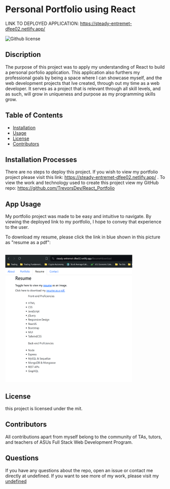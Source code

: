 # Personal Portfolio using React

LINK TO DEPLOYED APPLICATION: https://steady-entremet-dfee02.netlify.app/

 ![Github license](https://img.shields.io/badge/license-mit-blue.svg)

## Discription
The purpose of this project was to apply my understanding of React to build a personal porfolio application. This application also furthers my professional goals by being a space where I can showcase myself, and the web development projects that Ive created, through out my time as a web developer. It serves as a project that is relevant through all skill levels, and as such, will grow in uniqueness and purpose as my programming skills grow.

## Table of Contents

- [Installation](#installation-processes)
- [Usage](#app-usage)
- [License](#license)
- [Contributors](#contributors)

## Installation Processes
There are no steps to deploy this project. If you wish to view my portfolio project please visit this link: https://steady-entremet-dfee02.netlify.app/ . To view the work and technology used to create this project view my GitHub repo: https://github.com/TrevorsDev/React_Portfolio

## App Usage
My portfolio project was made to be easy and intuitive to navigate. By viewing the deployed link to my portfolio, I hope to convey that experience to the user.

To download my resume, please click the link in blue shown in this picture as "resume as a pdf": 

<br>
<img src="./src/assets/img/portfolioResumeDownloadLink.png" alt="Depiction of resume download" width="400" height="400">

## License
this project is licensed under the mit.

## Contributors
All contributions apart from myself belong to the community of TAs, tutors, and teachers of ASUs Full Stack Web Development Program.


## Questions
If you have any questions about the repo, open an issue or contact me directly at undefined. If you want to see more of my work, please visit my [undefined](https://github.com/undefined)
